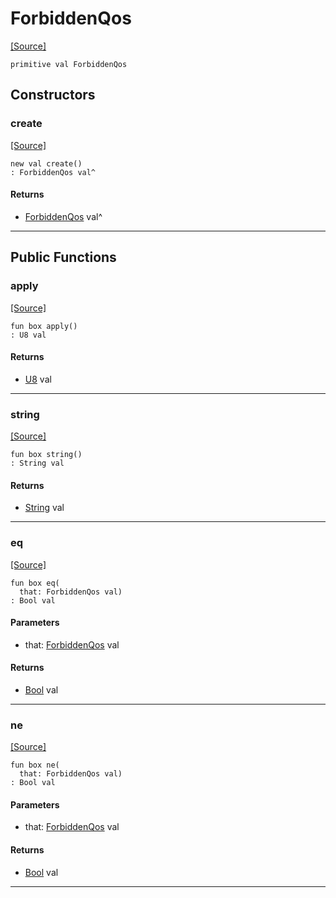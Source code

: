 # ForbiddenQos
<span class="source-link">[[Source]](src/mqtt-primitives/errorCodes.md#L-0-15)</span>
```pony
primitive val ForbiddenQos
```

## Constructors

### create
<span class="source-link">[[Source]](src/mqtt-primitives/errorCodes.md#L-0-15)</span>


```pony
new val create()
: ForbiddenQos val^
```

#### Returns

* [ForbiddenQos](mqtt-primitives-ForbiddenQos.md) val^

---

## Public Functions

### apply
<span class="source-link">[[Source]](src/mqtt-primitives/errorCodes.md#L-0-15)</span>


```pony
fun box apply()
: U8 val
```

#### Returns

* [U8](builtin-U8.md) val

---

### string
<span class="source-link">[[Source]](src/mqtt-primitives/errorCodes.md#L-0-15)</span>


```pony
fun box string()
: String val
```

#### Returns

* [String](builtin-String.md) val

---

### eq
<span class="source-link">[[Source]](src/mqtt-primitives/errorCodes.md#L-0-15)</span>


```pony
fun box eq(
  that: ForbiddenQos val)
: Bool val
```
#### Parameters

*   that: [ForbiddenQos](mqtt-primitives-ForbiddenQos.md) val

#### Returns

* [Bool](builtin-Bool.md) val

---

### ne
<span class="source-link">[[Source]](src/mqtt-primitives/errorCodes.md#L-0-15)</span>


```pony
fun box ne(
  that: ForbiddenQos val)
: Bool val
```
#### Parameters

*   that: [ForbiddenQos](mqtt-primitives-ForbiddenQos.md) val

#### Returns

* [Bool](builtin-Bool.md) val

---

